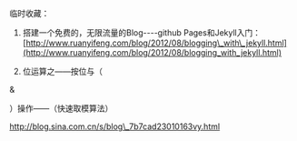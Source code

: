 临时收藏：

1. 搭建一个免费的，无限流量的Blog----github Pages和Jekyll入门：[http://www.ruanyifeng.com/blog/2012/08/blogging\_with\_jekyll.html](http://www.ruanyifeng.com/blog/2012/08/blogging_with_jekyll.html)



2. 位运算之——按位与（

&

）操作——（快速取模算法）

http://blog.sina.com.cn/s/blog\_7b7cad23010163vy.html

